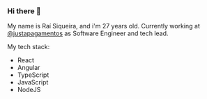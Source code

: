 ### Hi there 👋

My name is Raí Siqueira, and i'm 27 years old. Currently working at [@justapagamentos](https://github.com/justapagamentos) as Software Engineer and tech lead.

My tech stack:

- React
- Angular
- TypeScript
- JavaScript
- NodeJS

<!--
**raisiqueira/raisiqueira** is a ✨ _special_ ✨ repository because its `README.md` (this file) appears on your GitHub profile.

Here are some ideas to get you started:

- 🔭 I’m currently working on ...
- 🌱 I’m currently learning ...
- 👯 I’m looking to collaborate on ...
- 🤔 I’m looking for help with ...
- 💬 Ask me about ...
- 📫 How to reach me: ...
- 😄 Pronouns: ...
- ⚡ Fun fact: ...
-->

